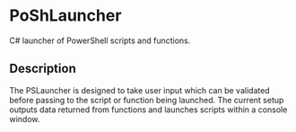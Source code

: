 # PoShLauncher
C# launcher of PowerShell scripts and functions.
## Description
The PSLauncher is designed to take user input which can be validated before passing to the script or function being launched. The current setup outputs data returned from functions and launches scripts within a console window.
